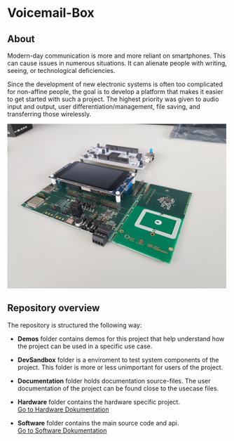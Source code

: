 # Voicemail-Box

## About
Modern-day communication is more and more reliant on smartphones. This can cause issues in numerous situations. It can alienate people with writing, seeing, or technological deficiencies. 

Since the development of new electronic systems is often too complicated for non-affine people, the goal is to develop a platform that makes it easier to get started with such a project. The highest priority was given to audio input and output, user differentiation/management, file saving, and transferring those wirelessly.

<img src=Hardware/Picture/20250507_130035.jpg width="500">





## Repository overview
The repository is structured the following way:
- **Demos** folder contains demos for this project that help understand how the project can be used in a specific use case.
- **DevSandbox** folder is a enviroment to test system components of the project. This folder is more or less unimportant for users of the project.  
- **Documentation** folder holds documentation source-files. The user documentation of the project can be found close to the usecase files.
- **Hardware** folder contains the hardware specific project.  
[Go to Hardware Dokumentation](Hardware/README.md)

- **Software** folder contains the main source code and api.  
[Go to Software Dokumentation](Software/BSP_VoiceMailBox/README.md)
